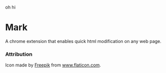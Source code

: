 oh hi

# Mark

A chrome extension that enables quick html modification on any web page.


### Attribution

Icon made by [Freepik](https://www.flaticon.com/authors/freepik) from www.flaticon.com.
